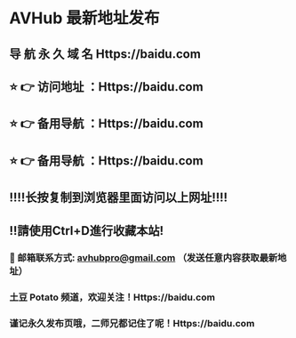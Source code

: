 # AVHub 最新地址发布 
## 导 航 永 久 域 名 Https://baidu.com
## ⭐️ 👉 访问地址 ：Https://baidu.com
## ⭐️ 👉 备用导航 ：Https://baidu.com
## ⭐️ 👉 备用导航 ：Https://baidu.com
## ‼️‼️长按复制到浏览器里面访问以上网址‼️‼️
## ‼️請使用Ctrl+D進行收藏本站!
### 📧 邮箱联系方式: avhubpro@gmail.com （发送任意内容获取最新地址）
### 土豆 Potato 频道，欢迎关注！Https://baidu.com
### 谨记永久发布页哦，二师兄都记住了呢！Https://baidu.com
